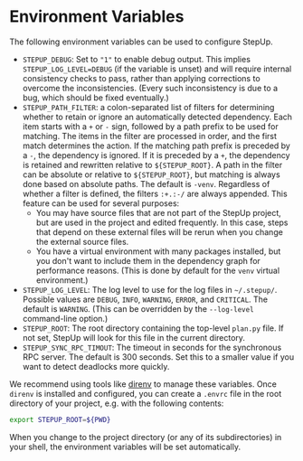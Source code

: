 # Environment Variables

The following environment variables can be used to configure StepUp.

- `STEPUP_DEBUG`: Set to `"1"` to enable debug output.
  This implies `STEPUP_LOG_LEVEL=DEBUG` (if the variable is unset)
  and will require internal consistency checks to pass,
  rather than applying corrections to overcome the inconsistencies.
  (Every such inconsistency is due to a bug, which should be fixed eventually.)
- `STEPUP_PATH_FILTER`: a colon-separated list of filters
  for determining whether to retain or ignore an automatically detected dependency.
  Each item starts with a `+` or `-` sign, followed by a path prefix to be used for matching.
  The items in the filter are processed in order, and the first match determines the action.
  If the matching path prefix is preceded by a `-`, the dependency is ignored.
  If it is preceded by a `+`, the dependency is retained and rewritten relative to `${STEPUP_ROOT}`.
  A path in the filter can be absolute or relative to `${STEPUP_ROOT}`,
  but matching is always done based on absolute paths.
  The default is `-venv`.
  Regardless of whether a filter is defined, the filters `:+.:-/` are always appended.
  This feature can be used for several purposes:
    - You may have source files that are not part of the StepUp project,
      but are used in the project and edited frequently.
      In this case, steps that depend on these external files
      will be rerun when you change the external source files.
    - You have a virtual environment with many packages installed,
      but you don't want to include them in the dependency graph for performance reasons.
      (This is done by default for the `venv` virtual environment.)
- `STEPUP_LOG_LEVEL`: The log level to use for the log files in `~/.stepup/`.
  Possible values are `DEBUG`, `INFO`, `WARNING`, `ERROR`, and `CRITICAL`.
  The default is `WARNING`.
  (This can be overridden by the `--log-level` command-line option.)
- `STEPUP_ROOT`: The root directory containing the top-level `plan.py` file.
  If not set, StepUp will look for this file in the current directory.
- `STEPUP_SYNC_RPC_TIMOUT`: The timeout in seconds for the synchronous RPC server.
  The default is 300 seconds.
  Set this to a smaller value if you want to detect deadlocks more quickly.

We recommend using tools like [direnv](https://direnv.net/) to manage these variables.
Once `direnv` is installed and configured, you can create a `.envrc` file
in the root directory of your project, e.g. with the following contents:

```bash
export STEPUP_ROOT=${PWD}
```

When you change to the project directory (or any of its subdirectories) in your shell,
the environment variables will be set automatically.
